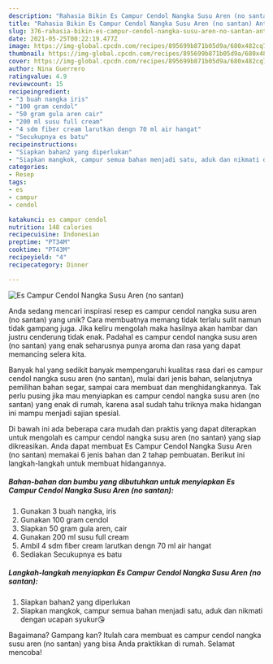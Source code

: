 ```yaml
---
description: "Rahasia Bikin Es Campur Cendol Nangka Susu Aren (no santan) Anti Gagal"
title: "Rahasia Bikin Es Campur Cendol Nangka Susu Aren (no santan) Anti Gagal"
slug: 376-rahasia-bikin-es-campur-cendol-nangka-susu-aren-no-santan-anti-gagal
date: 2021-05-25T00:22:19.477Z
image: https://img-global.cpcdn.com/recipes/895699b871b05d9a/680x482cq70/es-campur-cendol-nangka-susu-aren-no-santan-foto-resep-utama.jpg
thumbnail: https://img-global.cpcdn.com/recipes/895699b871b05d9a/680x482cq70/es-campur-cendol-nangka-susu-aren-no-santan-foto-resep-utama.jpg
cover: https://img-global.cpcdn.com/recipes/895699b871b05d9a/680x482cq70/es-campur-cendol-nangka-susu-aren-no-santan-foto-resep-utama.jpg
author: Nina Guerrero
ratingvalue: 4.9
reviewcount: 15
recipeingredient:
- "3 buah nangka iris"
- "100 gram cendol"
- "50 gram gula aren cair"
- "200 ml susu full cream"
- "4 sdm fiber cream larutkan dengn 70 ml air hangat"
- "Secukupnya es batu"
recipeinstructions:
- "Siapkan bahan2 yang diperlukan"
- "Siapkan mangkok, campur semua bahan menjadi satu, aduk dan nikmati dengan ucapan syukur😘"
categories:
- Resep
tags:
- es
- campur
- cendol

katakunci: es campur cendol 
nutrition: 148 calories
recipecuisine: Indonesian
preptime: "PT34M"
cooktime: "PT43M"
recipeyield: "4"
recipecategory: Dinner

---
```



![Es Campur Cendol Nangka Susu Aren (no santan)](https://img-global.cpcdn.com/recipes/895699b871b05d9a/680x482cq70/es-campur-cendol-nangka-susu-aren-no-santan-foto-resep-utama.jpg)

Anda sedang mencari inspirasi resep es campur cendol nangka susu aren (no santan) yang unik? Cara membuatnya memang tidak terlalu sulit namun tidak gampang juga. Jika keliru mengolah maka hasilnya akan hambar dan justru cenderung tidak enak. Padahal es campur cendol nangka susu aren (no santan) yang enak seharusnya punya aroma dan rasa yang dapat memancing selera kita.

Banyak hal yang sedikit banyak mempengaruhi kualitas rasa dari es campur cendol nangka susu aren (no santan), mulai dari jenis bahan, selanjutnya pemilihan bahan segar, sampai cara membuat dan menghidangkannya. Tak perlu pusing jika mau menyiapkan es campur cendol nangka susu aren (no santan) yang enak di rumah, karena asal sudah tahu triknya maka hidangan ini mampu menjadi sajian spesial.




Di bawah ini ada beberapa cara mudah dan praktis yang dapat diterapkan untuk mengolah es campur cendol nangka susu aren (no santan) yang siap dikreasikan. Anda dapat membuat Es Campur Cendol Nangka Susu Aren (no santan) memakai 6 jenis bahan dan 2 tahap pembuatan. Berikut ini langkah-langkah untuk membuat hidangannya.

<!--inarticleads1-->

##### Bahan-bahan dan bumbu yang dibutuhkan untuk menyiapkan Es Campur Cendol Nangka Susu Aren (no santan):

1. Gunakan 3 buah nangka, iris
1. Gunakan 100 gram cendol
1. Siapkan 50 gram gula aren, cair
1. Gunakan 200 ml susu full cream
1. Ambil 4 sdm fiber cream larutkan dengn 70 ml air hangat
1. Sediakan Secukupnya es batu




<!--inarticleads2-->

##### Langkah-langkah menyiapkan Es Campur Cendol Nangka Susu Aren (no santan):

1. Siapkan bahan2 yang diperlukan
1. Siapkan mangkok, campur semua bahan menjadi satu, aduk dan nikmati dengan ucapan syukur😘




Bagaimana? Gampang kan? Itulah cara membuat es campur cendol nangka susu aren (no santan) yang bisa Anda praktikkan di rumah. Selamat mencoba!
